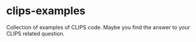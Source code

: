 # clips-examples
Collection of examples of CLIPS code. Maybe you find the answer to your CLIPS related question.
